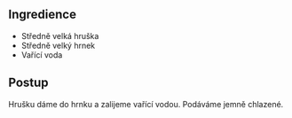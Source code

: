 ## Ingredience

* Středně velká hruška
* Středně velký hrnek
* Vařící voda

## Postup

Hrušku dáme do hrnku a zalijeme vařící vodou. Podáváme jemně chlazené.
